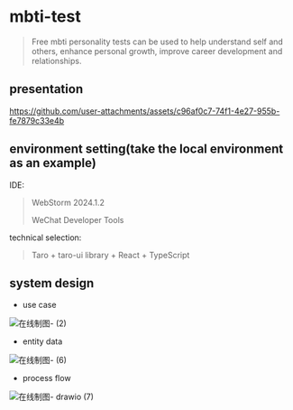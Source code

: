 # mbti-test
>Free mbti personality tests can be used to help understand self and others, enhance personal growth, improve career development and relationships.

## presentation

https://github.com/user-attachments/assets/c96af0c7-74f1-4e27-955b-fe7879c33e4b

## environment setting(take the local environment as an example)
IDE:
> WebStorm 2024.1.2
> 
> WeChat Developer Tools

technical selection:
> Taro + taro-ui library + React + TypeScript

## system design
- use case
  
![在线制图- (2)](https://github.com/user-attachments/assets/650f2cad-e5be-4858-a9e9-e4eda4d6a7d1)

- entity data

![在线制图- (6)](https://github.com/user-attachments/assets/37776961-0047-44d1-ad76-a3aeae10b4bf)

- process flow

![在线制图- drawio (7)](https://github.com/user-attachments/assets/793fc1b0-6419-45db-887f-11e1236f83e5)




